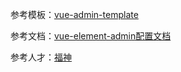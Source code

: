 参考模板：[vue-admin-template](https://github.com/PanJiaChen/vue-admin-template)

参考文档：[vue-element-admin配置文档](https://panjiachen.gitee.io/vue-element-admin-site/zh/)

参考人才：[福神](https://github.com/lfalive)